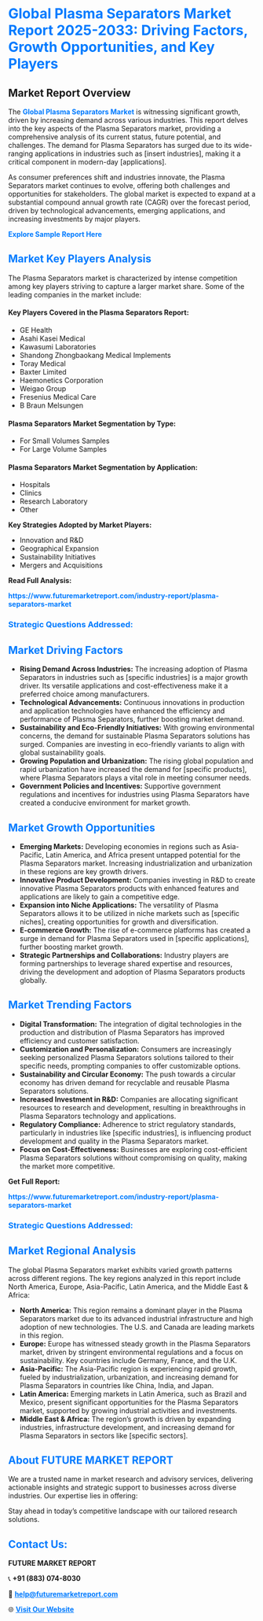 <h1 style="color: #007BFF;">Global Plasma Separators Market Report 2025-2033: Driving Factors, Growth Opportunities, and Key Players</h1>

<section id="overview">
<h2>Market Report Overview</h2>
<p>The <a href="https://www.futuremarketreport.com/industry-report/plasma-separators-market" style="color: #007BFF; text-decoration: none;"><strong>Global Plasma Separators Market</strong></a> is witnessing significant growth, driven by increasing demand across various industries. This report delves into the key aspects of the Plasma Separators market, providing a comprehensive analysis of its current status, future potential, and challenges. The demand for Plasma Separators has surged due to its wide-ranging applications in industries such as [insert industries], making it a critical component in modern-day [applications].</p>
<p>As consumer preferences shift and industries innovate, the Plasma Separators market continues to evolve, offering both challenges and opportunities for stakeholders. The global market is expected to expand at a substantial compound annual growth rate (CAGR) over the forecast period, driven by technological advancements, emerging applications, and increasing investments by major players.</p>
</section>

<section id="overview">
<p><a href="https://www.futuremarketreport.com/request-sample/reportId=92755" style="color: #007BFF; text-decoration: none;"><strong>Explore Sample Report Here</strong></a></p>
</section>

<section id="key-players">
<h2 style="color: #007BFF;">Market Key Players Analysis</h2>
<p>The Plasma Separators market is characterized by intense competition among key players striving to capture a larger market share. Some of the leading companies in the market include:</p>
<h4>Key Players Covered in the Plasma Separators Report:</h4>
<ul><li>GE Health</li><li>Asahi Kasei Medical</li><li>Kawasumi Laboratories</li><li>Shandong Zhongbaokang Medical Implements</li><li>Toray Medical</li><li>Baxter Limited</li><li>Haemonetics Corporation</li><li>Weigao Group</li><li>Fresenius Medical Care</li><li>B Braun Melsungen</li></ul>
<h4>Plasma Separators Market Segmentation by Type:</h4>
<ul><li>For Small Volumes Samples</li><li>For Large Volume Samples</li></ul>

<h4>Plasma Separators Market Segmentation by Application:</h4>
<ul><li>Hospitals</li><li>Clinics</li><li>Research Laboratory</li><li>Other</li></ul>
<p><strong>Key Strategies Adopted by Market Players:</strong></p>
<ul>
<li>Innovation and R&D</li>
<li>Geographical Expansion</li>
<li>Sustainability Initiatives</li>
<li>Mergers and Acquisitions</li>
</ul>
</section>

<section>
<p><strong>Read Full Analysis: </strong></p><a href="https://www.futuremarketreport.com/industry-report/plasma-separators-market" style="color: #007BFF; text-decoration: none;"><strong>https://www.futuremarketreport.com/industry-report/plasma-separators-market</strong></a>
<h3 style="color: #007BFF;">Strategic Questions Addressed:</h3>
</section>

<section id="driving-factors">
<h2 style="color: #007BFF;">Market Driving Factors</h2>
<ul>
<li><strong>Rising Demand Across Industries:</strong> The increasing adoption of Plasma Separators in industries such as [specific industries] is a major growth driver. Its versatile applications and cost-effectiveness make it a preferred choice among manufacturers.</li>
<li><strong>Technological Advancements:</strong> Continuous innovations in production and application technologies have enhanced the efficiency and performance of Plasma Separators, further boosting market demand.</li>
<li><strong>Sustainability and Eco-Friendly Initiatives:</strong> With growing environmental concerns, the demand for sustainable Plasma Separators solutions has surged. Companies are investing in eco-friendly variants to align with global sustainability goals.</li>
<li><strong>Growing Population and Urbanization:</strong> The rising global population and rapid urbanization have increased the demand for [specific products], where Plasma Separators plays a vital role in meeting consumer needs.</li>
<li><strong>Government Policies and Incentives:</strong> Supportive government regulations and incentives for industries using Plasma Separators have created a conducive environment for market growth.</li>
</ul>
</section>

<section id="growth-opportunities">
<h2 style="color: #007BFF;">Market Growth Opportunities</h2>
<ul>
<li><strong>Emerging Markets:</strong> Developing economies in regions such as Asia-Pacific, Latin America, and Africa present untapped potential for the Plasma Separators market. Increasing industrialization and urbanization in these regions are key growth drivers.</li>
<li><strong>Innovative Product Development:</strong> Companies investing in R&D to create innovative Plasma Separators products with enhanced features and applications are likely to gain a competitive edge.</li>
<li><strong>Expansion into Niche Applications:</strong> The versatility of Plasma Separators allows it to be utilized in niche markets such as [specific niches], creating opportunities for growth and diversification.</li>
<li><strong>E-commerce Growth:</strong> The rise of e-commerce platforms has created a surge in demand for Plasma Separators used in [specific applications], further boosting market growth.</li>
<li><strong>Strategic Partnerships and Collaborations:</strong> Industry players are forming partnerships to leverage shared expertise and resources, driving the development and adoption of Plasma Separators products globally.</li>
</ul>
</section>

<section id="trending-factors">
<h2 style="color: #007BFF;">Market Trending Factors</h2>
<ul>
<li><strong>Digital Transformation:</strong> The integration of digital technologies in the production and distribution of Plasma Separators has improved efficiency and customer satisfaction.</li>
<li><strong>Customization and Personalization:</strong> Consumers are increasingly seeking personalized Plasma Separators solutions tailored to their specific needs, prompting companies to offer customizable options.</li>
<li><strong>Sustainability and Circular Economy:</strong> The push towards a circular economy has driven demand for recyclable and reusable Plasma Separators solutions.</li>
<li><strong>Increased Investment in R&D:</strong> Companies are allocating significant resources to research and development, resulting in breakthroughs in Plasma Separators technology and applications.</li>
<li><strong>Regulatory Compliance:</strong> Adherence to strict regulatory standards, particularly in industries like [specific industries], is influencing product development and quality in the Plasma Separators market.</li>
<li><strong>Focus on Cost-Effectiveness:</strong> Businesses are exploring cost-efficient Plasma Separators solutions without compromising on quality, making the market more competitive.</li>
</ul>
</section>

<section>
<p><strong>Get Full Report: </strong></p><a href="https://www.futuremarketreport.com/industry-report/plasma-separators-market" style="color: #007BFF; text-decoration: none;"><strong>https://www.futuremarketreport.com/industry-report/plasma-separators-market</strong></a>
<h3 style="color: #007BFF;">Strategic Questions Addressed:</h3>
</section>


<section id="regional-analysis">
<h2 style="color: #007BFF;">Market Regional Analysis</h2>
<p>The global Plasma Separators market exhibits varied growth patterns across different regions. The key regions analyzed in this report include North America, Europe, Asia-Pacific, Latin America, and the Middle East & Africa:</p>
<ul>
<li><strong>North America:</strong> This region remains a dominant player in the Plasma Separators market due to its advanced industrial infrastructure and high adoption of new technologies. The U.S. and Canada are leading markets in this region.</li>
<li><strong>Europe:</strong> Europe has witnessed steady growth in the Plasma Separators market, driven by stringent environmental regulations and a focus on sustainability. Key countries include Germany, France, and the U.K.</li>
<li><strong>Asia-Pacific:</strong> The Asia-Pacific region is experiencing rapid growth, fueled by industrialization, urbanization, and increasing demand for Plasma Separators in countries like China, India, and Japan.</li>
<li><strong>Latin America:</strong> Emerging markets in Latin America, such as Brazil and Mexico, present significant opportunities for the Plasma Separators market, supported by growing industrial activities and investments.</li>
<li><strong>Middle East & Africa:</strong> The region’s growth is driven by expanding industries, infrastructure development, and increasing demand for Plasma Separators in sectors like [specific sectors].</li>
</ul>
</section>

<footer>
<h2 style="color: #007BFF;">About FUTURE MARKET REPORT</h2>
<p>We are a trusted name in market research and advisory services, delivering actionable insights and strategic support to businesses across diverse industries. Our expertise lies in offering:</p>

<p>Stay ahead in today’s competitive landscape with our tailored research solutions.</p>

<h2 style="color: #007BFF;">Contact Us:</h2>
<p><strong>FUTURE MARKET REPORT</strong></p>
<p>📞 <strong>+91 (883) 074-8030</strong></p>
<p>📧 <strong><a href="mailto:help@futuremarketreport.com" style="color: #007BFF;">help@futuremarketreport.com</a></strong></p>
<p>🌐 <strong><a href="https://www.futuremarketreport.com/" style="color: #007BFF;">Visit Our Website</a></strong></p>
</footer>